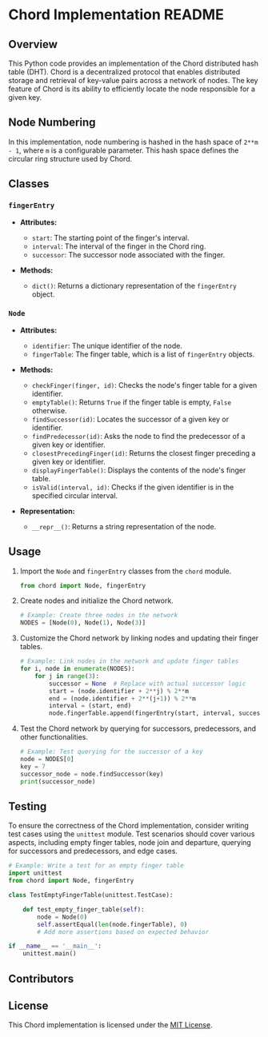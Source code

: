 # Chord Implementation README

## Overview

This Python code provides an implementation of the Chord distributed hash table (DHT). Chord is a decentralized protocol that enables distributed storage and retrieval of key-value pairs across a network of nodes. The key feature of Chord is its ability to efficiently locate the node responsible for a given key.

## Node Numbering

In this implementation, node numbering is hashed in the hash space of `2**m - 1`, where `m` is a configurable parameter. This hash space defines the circular ring structure used by Chord.

## Classes

### `fingerEntry`

- **Attributes:**
  - `start`: The starting point of the finger's interval.
  - `interval`: The interval of the finger in the Chord ring.
  - `successor`: The successor node associated with the finger.

- **Methods:**
  - `dict()`: Returns a dictionary representation of the `fingerEntry` object.

### `Node`

- **Attributes:**
  - `identifier`: The unique identifier of the node.
  - `fingerTable`: The finger table, which is a list of `fingerEntry` objects.

- **Methods:**
  - `checkFinger(finger, id)`: Checks the node's finger table for a given identifier.
  - `emptyTable()`: Returns `True` if the finger table is empty, `False` otherwise.
  - `findSuccessor(id)`: Locates the successor of a given key or identifier.
  - `findPredecessor(id)`: Asks the node to find the predecessor of a given key or identifier.
  - `closestPrecedingFinger(id)`: Returns the closest finger preceding a given key or identifier.
  - `displayFingerTable()`: Displays the contents of the node's finger table.
  - `isValid(interval, id)`: Checks if the given identifier is in the specified circular interval.

- **Representation:**
  - `__repr__()`: Returns a string representation of the node.

## Usage

1. Import the `Node` and `fingerEntry` classes from the `chord` module.

   ```python
   from chord import Node, fingerEntry
   ```

2. Create nodes and initialize the Chord network.

   ```python
   # Example: Create three nodes in the network
   NODES = [Node(0), Node(1), Node(3)]
   ```

3. Customize the Chord network by linking nodes and updating their finger tables.

   ```python
   # Example: Link nodes in the network and update finger tables
   for i, node in enumerate(NODES):
       for j in range(3):
           successor = None  # Replace with actual successor logic
           start = (node.identifier + 2**j) % 2**m
           end = (node.identifier + 2**(j+1)) % 2**m
           interval = (start, end)
           node.fingerTable.append(fingerEntry(start, interval, successor))
   ```

4. Test the Chord network by querying for successors, predecessors, and other functionalities.

   ```python
   # Example: Test querying for the successor of a key
   node = NODES[0]
   key = 7
   successor_node = node.findSuccessor(key)
   print(successor_node)
   ```

## Testing

To ensure the correctness of the Chord implementation, consider writing test cases using the `unittest` module. Test scenarios should cover various aspects, including empty finger tables, node join and departure, querying for successors and predecessors, and edge cases.

```python
# Example: Write a test for an empty finger table
import unittest
from chord import Node, fingerEntry

class TestEmptyFingerTable(unittest.TestCase):

    def test_empty_finger_table(self):
        node = Node(0)
        self.assertEqual(len(node.fingerTable), 0)
        # Add more assertions based on expected behavior

if __name__ == '__main__':
    unittest.main()
```

## Contributors

## License

This Chord implementation is licensed under the [MIT License](LICENSE).
